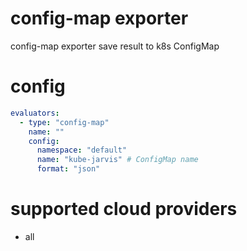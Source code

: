 # config-map exporter
config-map exporter save result to k8s ConfigMap 

# config
```yaml
evaluators:
  - type: "config-map"
    name: "" 
    config:
      namespace: "default" 
      name: "kube-jarvis" # ConfigMap name
      format: "json"
```

# supported cloud providers
* all